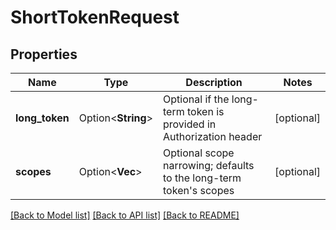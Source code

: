 # ShortTokenRequest

## Properties

Name | Type | Description | Notes
------------ | ------------- | ------------- | -------------
**long_token** | Option<**String**> | Optional if the long-term token is provided in Authorization header | [optional]
**scopes** | Option<**Vec<String>**> | Optional scope narrowing; defaults to the long-term token's scopes | [optional]

[[Back to Model list]](../README.md#documentation-for-models) [[Back to API list]](../README.md#documentation-for-api-endpoints) [[Back to README]](../README.md)


